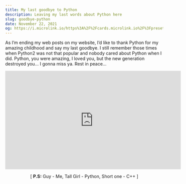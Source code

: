 ```yaml
---
title: My last goodbye to Python
description: Leaving my last words about Python here
slug: goodbye-python
date: November 22, 2021
og: https://i.microlink.io/https%3A%2F%2Fcards.microlink.io%2F%3Fpreset%3Dvercel%26headline%3DGoodbye%26caption%3DPython%26logos.light.vercel%3Dhttps%253A%252F%252Fwww.python.org%252Fstatic%252Fcommunity_logos%252Fpython-logo-inkscape.svg%26logos.dark.vercel%3Dhttps%253A%252F%252Fwww.python.org%252Fstatic%252Fcommunity_logos%252Fpython-logo-inkscape.svg%26logo%3Dhyper
---
```


As I’m ending my web posts on my website, I’d like to thank Python for my
amazing childhood and say my last goodbye. I still remember those times when
Python2 was not that popular and nobody cared about Python when I did. Python,
you were amazing, I loved you, but the new generation destroyed you… I gonna
miss ya. Rest in peace…

<p align='center'><iframe width="560" height="315" src="https://www.youtube-nocookie.com/embed/rmaXn7JHORQ?controls=0" title="YouTube video player" frameborder="0" allow="accelerometer; autoplay; clipboard-write; encrypted-media; gyroscope; picture-in-picture" allowfullscreen></iframe></p>

<p align='center'>[ <b>P.S:</b> Guy - Me, Tall Girl - Python, Short one - C++ ]</p>
